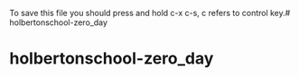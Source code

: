 To save this file you should press and hold c-x c-s, c refers to control key.# holbertonschool-zero_day
# holbertonschool-zero_day
